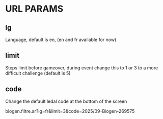 # URL PARAMS  
  
## lg 
Language, default is en, (en and fr available for now)  

## limit  
Steps limit before gameover, during event change this to 1 or 3 to a more difficult challenge (default is 5)  

## code   
Change the default ledal code at the bottom of the screen  

biogen.filtre.ar?lg=fr&limit=3&code=2025/09-Biogen-269575  
